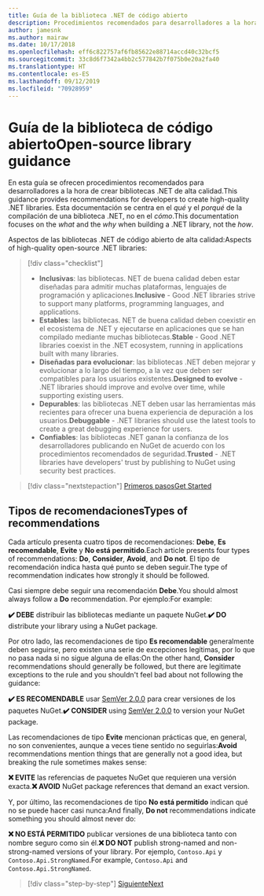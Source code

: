 ```yaml
---
title: Guía de la biblioteca .NET de código abierto
description: Procedimientos recomendados para desarrolladores a la hora de crear bibliotecas .NET de alta calidad
author: jamesnk
ms.author: mairaw
ms.date: 10/17/2018
ms.openlocfilehash: eff6c822757af6fb85622e88714accd40c32bcf5
ms.sourcegitcommit: 33c8d6f7342a4bb2c577842b7f075b0e20a2fa40
ms.translationtype: HT
ms.contentlocale: es-ES
ms.lasthandoff: 09/12/2019
ms.locfileid: "70928959"
---
```

# <a name="open-source-library-guidance"></a><span data-ttu-id="841b0-103">Guía de la biblioteca de código abierto</span><span class="sxs-lookup"><span data-stu-id="841b0-103">Open-source library guidance</span></span>

<span data-ttu-id="841b0-104">En esta guía se ofrecen procedimientos recomendados para desarrolladores a la hora de crear bibliotecas .NET de alta calidad.</span><span class="sxs-lookup"><span data-stu-id="841b0-104">This guidance provides recommendations for developers to create high-quality .NET libraries.</span></span> <span data-ttu-id="841b0-105">Esta documentación se centra en el *qué* y el *porqué* de la compilación de una biblioteca .NET, no en el *cómo*.</span><span class="sxs-lookup"><span data-stu-id="841b0-105">This documentation focuses on the *what* and the *why* when building a .NET library, not the *how*.</span></span>

<span data-ttu-id="841b0-106">Aspectos de las bibliotecas .NET de código abierto de alta calidad:</span><span class="sxs-lookup"><span data-stu-id="841b0-106">Aspects of high-quality open-source .NET libraries:</span></span>

> [!div class="checklist"]
>
> * <span data-ttu-id="841b0-107">**Inclusivas**: las bibliotecas. NET de buena calidad deben estar diseñadas para admitir muchas plataformas, lenguajes de programación y aplicaciones.</span><span class="sxs-lookup"><span data-stu-id="841b0-107">**Inclusive** - Good .NET libraries strive to support many platforms, programming languages, and applications.</span></span>
> * <span data-ttu-id="841b0-108">**Estables**: las bibliotecas. NET de buena calidad deben coexistir en el ecosistema de .NET y ejecutarse en aplicaciones que se han compilado mediante muchas bibliotecas.</span><span class="sxs-lookup"><span data-stu-id="841b0-108">**Stable** - Good .NET libraries coexist in the .NET ecosystem, running in applications built with many libraries.</span></span>
> * <span data-ttu-id="841b0-109">**Diseñadas para evolucionar**: las bibliotecas .NET deben mejorar y evolucionar a lo largo del tiempo, a la vez que deben ser compatibles para los usuarios existentes.</span><span class="sxs-lookup"><span data-stu-id="841b0-109">**Designed to evolve** - .NET libraries should improve and evolve over time, while supporting existing users.</span></span>
> * <span data-ttu-id="841b0-110">**Depurables**: las bibliotecas .NET deben usar las herramientas más recientes para ofrecer una buena experiencia de depuración a los usuarios.</span><span class="sxs-lookup"><span data-stu-id="841b0-110">**Debuggable** - .NET libraries should use the latest tools to create a great debugging experience for users.</span></span>
> * <span data-ttu-id="841b0-111">**Confiables**: las bibliotecas .NET ganan la confianza de los desarrolladores publicando en NuGet de acuerdo con los procedimientos recomendados de seguridad.</span><span class="sxs-lookup"><span data-stu-id="841b0-111">**Trusted** - .NET libraries have developers' trust by publishing to NuGet using security best practices.</span></span>

> [!div class="nextstepaction"]
> [<span data-ttu-id="841b0-112">Primeros pasos</span><span class="sxs-lookup"><span data-stu-id="841b0-112">Get Started</span></span>](./get-started.md)

## <a name="types-of-recommendations"></a><span data-ttu-id="841b0-113">Tipos de recomendaciones</span><span class="sxs-lookup"><span data-stu-id="841b0-113">Types of recommendations</span></span>

<span data-ttu-id="841b0-114">Cada artículo presenta cuatro tipos de recomendaciones: **Debe**, **Es recomendable**, **Evite** y **No está permitido**.</span><span class="sxs-lookup"><span data-stu-id="841b0-114">Each article presents four types of recommendations: **Do**, **Consider**, **Avoid**, and **Do not**.</span></span> <span data-ttu-id="841b0-115">El tipo de recomendación indica hasta qué punto se deben seguir.</span><span class="sxs-lookup"><span data-stu-id="841b0-115">The type of recommendation indicates how strongly it should be followed.</span></span>

<span data-ttu-id="841b0-116">Casi siempre debe seguir una recomendación **Debe**.</span><span class="sxs-lookup"><span data-stu-id="841b0-116">You should almost always follow a **Do** recommendation.</span></span> <span data-ttu-id="841b0-117">Por ejemplo:</span><span class="sxs-lookup"><span data-stu-id="841b0-117">For example:</span></span>

<span data-ttu-id="841b0-118">**✔️ DEBE** distribuir las bibliotecas mediante un paquete NuGet.</span><span class="sxs-lookup"><span data-stu-id="841b0-118">**✔️ DO** distribute your library using a NuGet package.</span></span>

<span data-ttu-id="841b0-119">Por otro lado, las recomendaciones de tipo **Es recomendable** generalmente deben seguirse, pero existen una serie de excepciones legítimas, por lo que no pasa nada si no sigue alguna de ellas:</span><span class="sxs-lookup"><span data-stu-id="841b0-119">On the other hand, **Consider** recommendations should generally be followed, but there are legitimate exceptions to the rule and you shouldn't feel bad about not following the guidance:</span></span>

<span data-ttu-id="841b0-120">**✔️ ES RECOMENDABLE** usar [SemVer 2.0.0](https://semver.org/) para crear versiones de los paquetes NuGet.</span><span class="sxs-lookup"><span data-stu-id="841b0-120">**✔️ CONSIDER** using [SemVer 2.0.0](https://semver.org/) to version your NuGet package.</span></span>

<span data-ttu-id="841b0-121">Las recomendaciones de tipo **Evite** mencionan prácticas que, en general, no son convenientes, aunque a veces tiene sentido no seguirlas:</span><span class="sxs-lookup"><span data-stu-id="841b0-121">**Avoid** recommendations mention things that are generally not a good idea, but breaking the rule sometimes makes sense:</span></span>

<span data-ttu-id="841b0-122">**❌ EVITE** las referencias de paquetes NuGet que requieren una versión exacta.</span><span class="sxs-lookup"><span data-stu-id="841b0-122">**❌ AVOID** NuGet package references that demand an exact version.</span></span>

<span data-ttu-id="841b0-123">Y, por último, las recomendaciones de tipo **No está permitido** indican qué no se puede hacer casi nunca:</span><span class="sxs-lookup"><span data-stu-id="841b0-123">And finally, **Do not** recommendations indicate something you should almost never do:</span></span>

<span data-ttu-id="841b0-124">**❌ NO ESTÁ PERMITIDO** publicar versiones de una biblioteca tanto con nombre seguro como sin él.</span><span class="sxs-lookup"><span data-stu-id="841b0-124">**❌ DO NOT** publish strong-named and non-strong-named versions of your library.</span></span> <span data-ttu-id="841b0-125">Por ejemplo, `Contoso.Api` y `Contoso.Api.StrongNamed`.</span><span class="sxs-lookup"><span data-stu-id="841b0-125">For example, `Contoso.Api` and `Contoso.Api.StrongNamed`.</span></span>

>[!div class="step-by-step"]
>[<span data-ttu-id="841b0-126">Siguiente</span><span class="sxs-lookup"><span data-stu-id="841b0-126">Next</span></span>](get-started.md)
